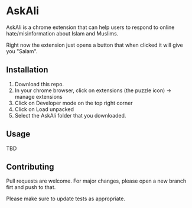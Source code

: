 # AskAli

AskAli is a chrome extension that can help users to respond to online hate/misinformation about Islam and Muslims. 

Right now the extension just opens a button that when clicked it will give you "Salam".

## Installation

1. Download this repo.
2. In your chrome browser, click on extensions (the puzzle icon) -> manage extensions
3. Click on Developer mode on the top right corner
4. Click on Load unpacked
5. Select the AskAli folder that you downloaded.

## Usage

TBD

## Contributing
Pull requests are welcome. For major changes, please open a new branch firt and push to that. 

Please make sure to update tests as appropriate.